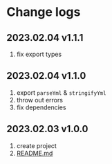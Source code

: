 # Change logs

## 2023.02.04 v1.1.1

1. fix export types

## 2023.02.04 v1.1.0

1. export `parseYml` & `stringifyYml`
2. throw out errors
3. fix dependencies

## 2023.02.03 v1.0.0

1. create project
2. [README.md](./README.md)
